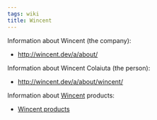 ```yaml
---
tags: wiki
title: Wincent
---
```


Information about Wincent (the company):

-   <http://wincent.dev/a/about/>

Information about Wincent Colaiuta (the person):

-   <http://wincent.dev/a/about/wincent/>

Information about [Wincent](/wiki/Wincent) products:

-   [Wincent products](/wiki/Wincent_products)
